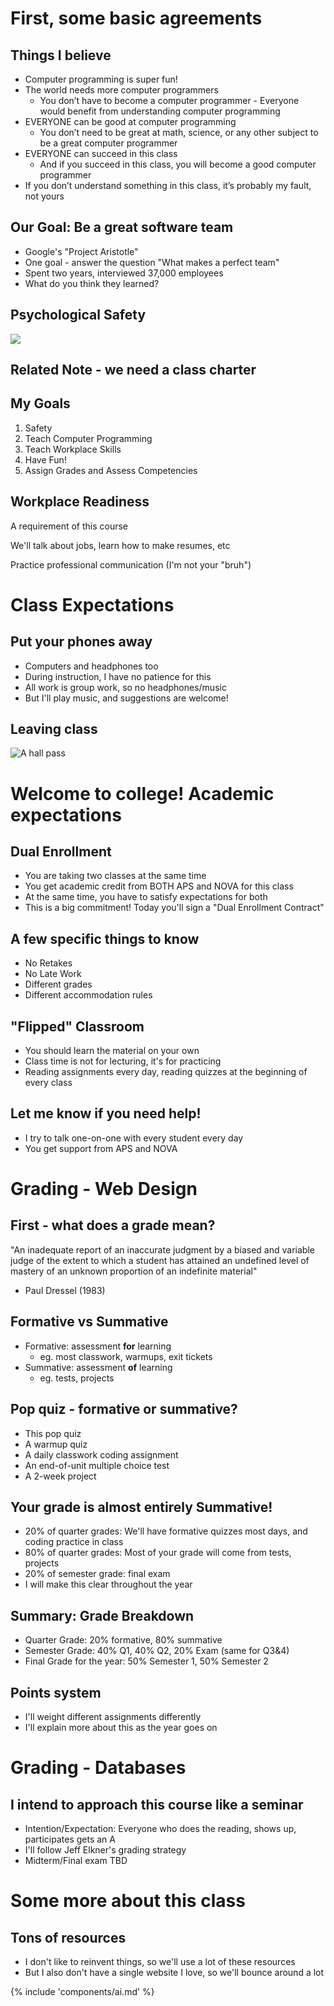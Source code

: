 
# First, some basic agreements

## Things I believe
- Computer programming is super fun!
- The world needs more computer programmers
    - You don’t have to become a computer programmer - Everyone would benefit from understanding computer programming
- EVERYONE can be good at computer programming
    - You don’t need to be great at math, science, or any other subject to be a great computer programmer
- EVERYONE can succeed in this class
    - And if you succeed in this class, you will become a good computer programmer
- If you don’t understand something in this class, it’s probably my fault, not yours

## Our Goal: Be a great software team
- Google's "Project Aristotle"
- One goal - answer the question "What makes a perfect team"
- Spent two years, interviewed 37,000 employees
- What do you think they learned?

## Psychological Safety
![](../images/psych_safety.jpg)

## Related Note - we need a class charter

## My Goals
1. Safety
2. Teach Computer Programming
3. Teach Workplace Skills
4. Have Fun!
5. Assign Grades and Assess Competencies

## Workplace Readiness
A requirement of this course

We'll talk about jobs, learn how to make resumes, etc

Practice professional communication (I'm not your "bruh")

# Class Expectations

## Put your phones away
- Computers and headphones too
- During instruction, I have no patience for this
- All work is group work, so no headphones/music
- But I'll play music, and suggestions are welcome!

## Leaving class

![A hall pass](../images/hall_pass.jpg)



# Welcome to college! Academic expectations

## Dual Enrollment
- You are taking two classes at the same time
- You get academic credit from BOTH APS and NOVA for this class
- At the same time, you have to satisfy expectations for both
- This is a big commitment! Today you'll sign a "Dual Enrollment Contract"

## A few specific things to know
- No Retakes
- No Late Work
- Different grades
- Different accommodation rules

## "Flipped" Classroom
- You should learn the material on your own
- Class time is not for lecturing, it's for practicing
- Reading assignments every day, reading quizzes at the beginning of every class

## Let me know if you need help!
- I try to talk one-on-one with every student every day
- You get support from APS and NOVA

# Grading - Web Design

## First - what does a grade mean?
"An inadequate report of an inaccurate judgment by a biased and variable judge of the extent to which a student has attained an undefined level of mastery of an unknown proportion of an indefinite material" 

- Paul Dressel (1983)

## Formative vs Summative
- Formative: assessment **for** learning
    - eg. most classwork, warmups, exit tickets
- Summative: assessment **of** learning
    - eg. tests, projects

## Pop quiz - formative or summative?
- This pop quiz
- A warmup quiz
- A daily classwork coding assignment
- An end-of-unit multiple choice test
- A 2-week project

## Your grade is almost entirely Summative!
- 20% of quarter grades: We'll have formative quizzes most days, and coding practice in class
- 80% of quarter grades: Most of your grade will come from tests, projects
- 20% of semester grade: final exam
- I will make this clear throughout the year

## Summary: Grade Breakdown
- Quarter Grade: 20% formative, 80% summative
- Semester Grade: 40% Q1, 40% Q2, 20% Exam (same for Q3&4)
- Final Grade for the year: 50% Semester 1, 50% Semester 2

## Points system
- I'll weight different assignments differently
- I'll explain more about this as the year goes on

# Grading - Databases

## I intend to approach this course like a seminar
- Intention/Expectation: Everyone who does the reading, shows up, participates gets an A
- I'll follow Jeff Elkner's grading strategy
- Midterm/Final exam TBD

# Some more about this class

## Tons of resources
- I don't like to reinvent things, so we'll use a lot of these resources
- But I also don't have a single website I love, so we'll bounce around a lot


{% include 'components/ai.md' %}

